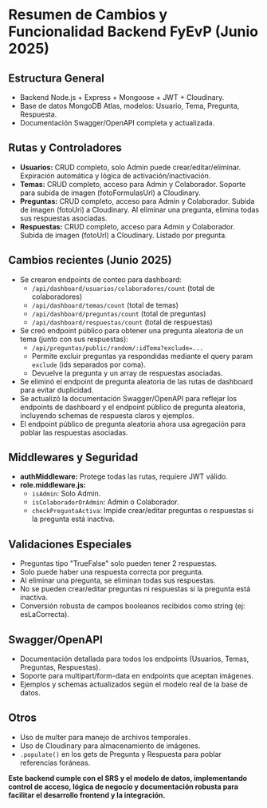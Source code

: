 # Resumen de Cambios y Funcionalidad Backend FyEvP (Junio 2025)

## Estructura General
- Backend Node.js + Express + Mongoose + JWT + Cloudinary.
- Base de datos MongoDB Atlas, modelos: Usuario, Tema, Pregunta, Respuesta.
- Documentación Swagger/OpenAPI completa y actualizada.

## Rutas y Controladores
- **Usuarios:** CRUD completo, solo Admin puede crear/editar/eliminar. Expiración automática y lógica de activación/inactivación.
- **Temas:** CRUD completo, acceso para Admin y Colaborador. Soporte para subida de imagen (fotoFormulasUrl) a Cloudinary.
- **Preguntas:** CRUD completo, acceso para Admin y Colaborador. Subida de imagen (fotoUri) a Cloudinary. Al eliminar una pregunta, elimina todas sus respuestas asociadas.
- **Respuestas:** CRUD completo, acceso para Admin y Colaborador. Subida de imagen (fotoUrl) a Cloudinary. Listado por pregunta.

## Cambios recientes (Junio 2025)
- Se crearon endpoints de conteo para dashboard:
  - `/api/dashboard/usuarios/colaboradores/count` (total de colaboradores)
  - `/api/dashboard/temas/count` (total de temas)
  - `/api/dashboard/preguntas/count` (total de preguntas)
  - `/api/dashboard/respuestas/count` (total de respuestas)
- Se creó endpoint público para obtener una pregunta aleatoria de un tema (junto con sus respuestas):
  - `/api/preguntas/public/random/:idTema?exclude=...`
  - Permite excluir preguntas ya respondidas mediante el query param `exclude` (ids separados por coma).
  - Devuelve la pregunta y un array de respuestas asociadas.
- Se eliminó el endpoint de pregunta aleatoria de las rutas de dashboard para evitar duplicidad.
- Se actualizó la documentación Swagger/OpenAPI para reflejar los endpoints de dashboard y el endpoint público de pregunta aleatoria, incluyendo schemas de respuesta claros y ejemplos.
- El endpoint público de pregunta aleatoria ahora usa agregación para poblar las respuestas asociadas.

## Middlewares y Seguridad
- **authMiddleware:** Protege todas las rutas, requiere JWT válido.
- **role.middleware.js:**
  - `isAdmin`: Solo Admin.
  - `isColaboradorOrAdmin`: Admin o Colaborador.
  - `checkPreguntaActiva`: Impide crear/editar preguntas o respuestas si la pregunta está inactiva.

## Validaciones Especiales
- Preguntas tipo "TrueFalse" solo pueden tener 2 respuestas.
- Solo puede haber una respuesta correcta por pregunta.
- Al eliminar una pregunta, se eliminan todas sus respuestas.
- No se pueden crear/editar preguntas ni respuestas si la pregunta está inactiva.
- Conversión robusta de campos booleanos recibidos como string (ej: esLaCorrecta).

## Swagger/OpenAPI
- Documentación detallada para todos los endpoints (Usuarios, Temas, Preguntas, Respuestas).
- Soporte para multipart/form-data en endpoints que aceptan imágenes.
- Ejemplos y schemas actualizados según el modelo real de la base de datos.

## Otros
- Uso de multer para manejo de archivos temporales.
- Uso de Cloudinary para almacenamiento de imágenes.
- `.populate()` en los gets de Pregunta y Respuesta para poblar referencias foráneas.

**Este backend cumple con el SRS y el modelo de datos, implementando control de acceso, lógica de negocio y documentación robusta para facilitar el desarrollo frontend y la integración.**
